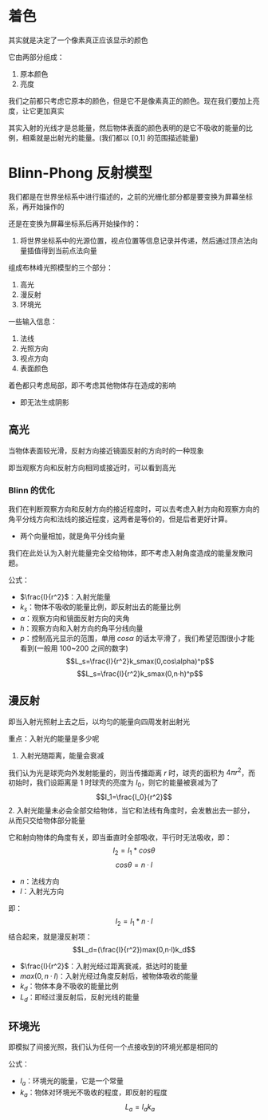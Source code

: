 # 着色

其实就是决定了一个像素真正应该显示的颜色

它由两部分组成：
1. 原本颜色
2. 亮度

我们之前都只考虑它原本的颜色，但是它不是像素真正的颜色。现在我们要加上亮度，让它更加真实

其实入射的光线才是总能量，然后物体表面的颜色表明的是它不吸收的能量的比例，相乘就是出射光的能量。(我们都以 \[0,1] 的范围描述能量)

# Blinn-Phong 反射模型

我们都是在世界坐标系中进行描述的，之前的光栅化部分都是要变换为屏幕坐标系，再开始操作的

还是在变换为屏幕坐标系后再开始操作的：
1. 将世界坐标系中的光源位置，视点位置等信息记录并传递，然后通过顶点法向量插值得到当前点法向量

组成布林峰光照模型的三个部分：
1. 高光
2. 漫反射
3. 环境光

一些输入信息：
1. 法线
2. 光照方向
3. 视点方向
4. 表面颜色

着色都只考虑局部，即不考虑其他物体存在造成的影响
- 即无法生成阴影

## 高光

当物体表面较光滑，反射方向接近镜面反射的方向时的一种现象

即当观察方向和反射方向相同或接近时，可以看到高光

### Blinn 的优化

我们在判断观察方向和反射方向的接近程度时，可以去考虑入射方向和观察方向的角平分线方向和法线的接近程度，这两者是等价的，但是后者更好计算。
- 两个向量相加，就是角平分线向量

我们在此处认为入射光能量完全交给物体，即不考虑入射角度造成的能量发散问题。

公式：
- $\frac{I}{r^2}$：入射光能量
- $k_s$：物体不吸收的能量比例，即反射出去的能量比例
- $\alpha$：观察方向和镜面反射方向的夹角
- $h$：观察方向和入射方向的角平分线向量
- $p$：控制高光显示的范围，单用 $cos\alpha$ 的话太平滑了，我们希望范围很小才能看到(一般用 100~200 之间的数字)
$$L_s=\frac{I}{r^2}k_smax(0,cos\alpha)^p$$
$$L_s=\frac{I}{r^2}k_smax(0,n·h)^p$$


## 漫反射

即当入射光照射上去之后，以均匀的能量向四周发射出射光

重点：入射光的能量是多少呢

1. 入射光随距离，能量会衰减

我们认为光是球壳向外发射能量的，则当传播距离 $r$ 时，球壳的面积为 $4\pi r^2$，而初始时，我们设距离是 1 时球壳的亮度为 $I_0$，则它的能量被衰减为了 $$I_1=\frac{I_0}{r^2}$$
2. 入射光能量未必会全部交给物体，当它和法线有角度时，会发散出去一部分，从而只交给物体部分能量

它和射向物体的角度有关，即当垂直时全部吸收，平行时无法吸收，即：$$I_2=I_1*cos\theta$$
$$cos\theta=n·l$$

- $n$：法线方向
- $l$：入射光方向

即：$$I_2=I_1*n·l$$
结合起来，就是漫反射项：
$$L_d=(\frac{I}{r^2})max(0,n·l)k_d$$

- $\frac{I}{r^2}$：入射光经过距离衰减，抵达时的能量
- $max(0,n·l)$：入射光经过角度反射后，被物体吸收的能量
- $k_d$：物体本身不吸收的能量比例
- $L_d$：即经过漫反射后，反射光线的能量

## 环境光

即模拟了间接光照，我们认为任何一个点接收到的环境光都是相同的

公式：
- $I_a$：环境光的能量，它是一个常量
- $k_a$：物体对环境光不吸收的程度，即反射的程度
$$L_a=I_ak_a$$